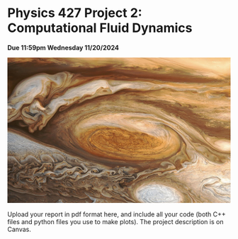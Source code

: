 # Physics 427 Project 2: Computational Fluid Dynamics

__Due 11:59pm Wednesday 11/20/2024__

![Red Spot](jupiter-red-spot.jpg)

Upload your report in pdf format here, and include all your code (both C++ files and python files you use to make plots). The project description is on Canvas.
